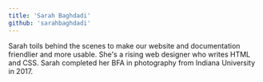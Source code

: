 ```yaml
---
title: 'Sarah Baghdadi'
github: 'sarahbaghdadi'
---
```

Sarah toils behind the scenes to make our website and documentation friendlier and more usable. She's a rising web designer who writes HTML and CSS. Sarah completed her BFA in photography from Indiana University in 2017.
